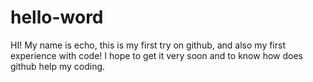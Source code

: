 # hello-word

HI!
My name is echo, this is my first try on github, and also my first experience with code!
I hope to get it very soon and to know how does github help my coding.
